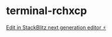 # terminal-rchxcp

[Edit in StackBlitz next generation editor ⚡️](https://stackblitz.com/~/github.com/ARNAB-BOTMAS/terminal-rchxcp)